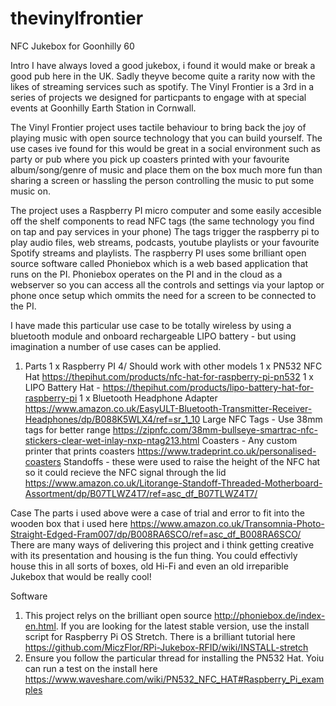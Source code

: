 # thevinylfrontier
NFC Jukebox for Goonhilly 60


Intro
I have always loved a good jukebox, i found it would make or break a good pub here in the UK. Sadly theyve become quite a rarity now with the likes of streaming services such as spotify. The Vinyl Frontier is a 3rd in a series of projects we designed for particpants to engage with at special events at Goonhilly Earth Station in Cornwall. 


The Vinyl Frontier project uses tactile behaviour to bring back the joy of playing music with open source technology that you can build yourself. The use cases ive found for this would be great in a social environment such as party or pub where you pick up coasters printed with your favourite album/song/genre of music and place them on the box much more fun than sharing a screen or hassling the person controlling the music to put some music on.


The project uses a Raspberry PI micro computer and some easily accesible off the shelf components to read NFC tags (the same technology you find on tap and pay services in your phone) The tags trigger the raspberry pi to play audio files, web streams, podcasts, youtube playlists or your favourite Spotify streams and playlists. The raspberry PI uses some brilliant open source software called Phoniebox which is a web based application that runs on the PI.
Phoniebox operates on the PI and in the cloud as a webserver so you can access all the controls and settings via your laptop or phone once setup which ommits the need for a screen to be connected to the PI.


I have made this particular use case to be totally wireless by using a bluetooth module and onboard rechargeable LIPO battery - but using imagination a number of use cases can be applied. 
1. Parts
1 x Raspberry PI 4/ Should work with other models
1 x PN532 NFC Hat https://thepihut.com/products/nfc-hat-for-raspberry-pi-pn532
1 x LIPO Battery Hat - https://thepihut.com/products/lipo-battery-hat-for-raspberry-pi
1 x Bluetooth Headphone Adapter https://www.amazon.co.uk/EasyULT-Bluetooth-Transmitter-Receiver-Headphones/dp/B088K5WLX4/ref=sr_1_10
Large NFC Tags - Use 38mm tags for better range https://zipnfc.com/38mm-bullseye-smartrac-nfc-stickers-clear-wet-inlay-nxp-ntag213.html
Coasters - Any custom printer that prints coasters https://www.tradeprint.co.uk/personalised-coasters
Standoffs - these were used to raise the height of the NFC hat so it could recieve the NFC signal through the lid https://www.amazon.co.uk/Litorange-Standoff-Threaded-Motherboard-Assortment/dp/B07TLWZ4T7/ref=asc_df_B07TLWZ4T7/ 

Case
The parts i used above were a case of trial and error to fit into the wooden box that i used here https://www.amazon.co.uk/Transomnia-Photo-Straight-Edged-Fram007/dp/B008RA6SCO/ref=asc_df_B008RA6SCO/
There are many ways of delivering this project and i think getting creative with its presentation and housing is the fun thing. You could effectivly house this in all sorts of boxes, old Hi-Fi and even an old irreparible Jukebox that would be really cool!

Software
1. This project relys on the brilliant open source http://phoniebox.de/index-en.html. If you are looking for the latest stable version, use the install script for Raspberry Pi OS Stretch. There is a brilliant tutorial here https://github.com/MiczFlor/RPi-Jukebox-RFID/wiki/INSTALL-stretch
2. Ensure you follow the particular thread for installing the PN532 Hat. Yoiu can run a test on the install here https://www.waveshare.com/wiki/PN532_NFC_HAT#Raspberry_Pi_examples


